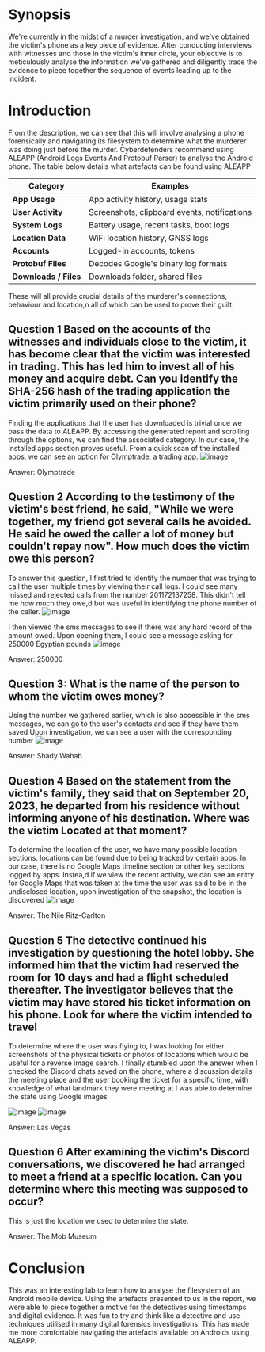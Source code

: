 # Synopsis
We're currently in the midst of a murder investigation, and we've obtained the victim's phone as a key piece of evidence. After conducting interviews with witnesses and those in the victim's inner circle, your objective is to meticulously analyse the information we've gathered and diligently trace the evidence to piece together the sequence of events leading up to the incident.

# Introduction
From the description, we can see that this will involve analysing a phone forensically and navigating its filesystem to determine what the murderer was doing just before the murder. Cyberdefenders recommend using ALEAPP (Android Logs Events And Protobuf Parser) to 
analyse the Android phone. The table below details what artefacts can be found using ALEAPP

| Category              | Examples                                     |
| --------------------- | -------------------------------------------- |
| **App Usage**         | App activity history, usage stats            |
| **User Activity**     | Screenshots, clipboard events, notifications |
| **System Logs**       | Battery usage, recent tasks, boot logs       |
| **Location Data**     | WiFi location history, GNSS logs             |
| **Accounts**          | Logged-in accounts, tokens                   |
| **Protobuf Files**    | Decodes Google's binary log formats          |
| **Downloads / Files** | Downloads folder, shared files               |

These will all provide crucial details of the murderer's connections, behaviour and location,n all of which can be used to prove their guilt.

## Question 1 Based on the accounts of the witnesses and individuals close to the victim, it has become clear that the victim was interested in trading. This has led him to invest all of his money and acquire debt. Can you identify the SHA-256 hash of the trading application the victim primarily used on their phone?
Finding the applications that the user has downloaded is trivial once we pass the data to ALEAPP. By accessing the generated report and scrolling through the options, we can find the associated category. In our case, the installed apps section proves useful. From a quick scan of the
installed apps, we can see an option for Olymptrade, a trading app.
![image](https://github.com/user-attachments/assets/915e135e-9e6c-486a-818a-07c7b43f8c6d)

Answer: Olymptrade

## Question 2 According to the testimony of the victim's best friend, he said, "While we were together, my friend got several calls he avoided. He said he owed the caller a lot of money but couldn't repay now". How much does the victim owe this person?
To answer this question, I first tried to identify the number that was trying to call the user multiple times by viewing their call logs. I could see many missed and rejected calls from the number 201172137258. This didn't tell me how much they owe,d but was useful in
identifying the phone number of the caller.
![image](https://github.com/user-attachments/assets/226dddc2-969a-4999-809d-ec0895ac01e9)

I then viewed the sms messages to see if there was any hard record of the amount owed. Upon opening them, I could see a message asking for 250000 Egyptian pounds
![image](https://github.com/user-attachments/assets/adc50d4e-bc67-41c7-a452-a7d15b5e2884)

Answer: 250000

## Question 3: What is the name of the person to whom the victim owes money?
Using the number we gathered earlier, which is also accessible in the sms messages, we can go to the user's contacts and see if they have them saved
Upon investigation, we can see a user with the corresponding number
![image](https://github.com/user-attachments/assets/b2c778c1-6b8a-43a3-ba90-e25dab76ab5f)

Answer: Shady Wahab

## Question 4 Based on the statement from the victim's family, they said that on September 20, 2023, he departed from his residence without informing anyone of his destination. Where was the victim Located at that moment?
To determine the location of the user, we have many possible location sections. locations can be found due to being tracked by certain apps. In our case, there is no Google Maps timeline section or other key sections logged by apps. Instea,d if we view the recent activity, we can see an entry for Google Maps that was taken at the time the user was said to be in the undisclosed location, upon investigation of the snapshot, the location is discovered
![image](https://github.com/user-attachments/assets/d2aa900e-62d1-4a47-aad5-303f8cf1c3c6)

Answer: The Nile Ritz-Carlton

## Question 5 The detective continued his investigation by questioning the hotel lobby. She informed him that the victim had reserved the room for 10 days and had a flight scheduled thereafter. The investigator believes that the victim may have stored his ticket information on his phone. Look for where the victim intended to travel
To determine where the user was flying to, I was looking for either screenshots of the physical tickets or photos of locations which would be useful for a reverse image search. I finally stumbled upon the answer when I checked the Discord chats saved on the phone, where
a discussion details the meeting place and the user booking the ticket for a specific time, with knowledge of what landmark they were meeting at I was able to determine the state using Google images

![image](https://github.com/user-attachments/assets/1b430bbf-1d70-417e-a748-97ecfefcfc32)
![image](https://github.com/user-attachments/assets/1fb5fe6d-daf3-47dd-bcfb-878e3c24a683)

Answer: Las Vegas

## Question 6 After examining the victim's Discord conversations, we discovered he had arranged to meet a friend at a specific location. Can you determine where this meeting was supposed to occur?
This is just the location we used to determine the state.

Answer: The Mob Museum

# Conclusion
This was an interesting lab to learn how to analyse the filesystem of an Android mobile device. Using the artefacts presented to us in the report, we were able to piece together a motive for the detectives using timestamps and digital evidence. It was fun to try and think like a detective and use techniques utilised in many digital forensics investigations. This has made me more comfortable navigating the artefacts available on Androids using ALEAPP.

